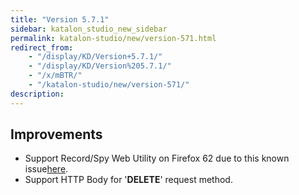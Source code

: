 ```yaml
---
title: "Version 5.7.1"
sidebar: katalon_studio_new_sidebar
permalink: katalon-studio/new/version-571.html
redirect_from:
    - "/display/KD/Version+5.7.1/"
    - "/display/KD/Version%205.7.1/"
    - "/x/mBTR/"
    - "/katalon-studio/new/version-571/"
description:
---
```

Improvements
------------

*   Support Record/Spy Web Utility on Firefox 62 due to this known issue[here](https://github.com/mozilla/geckodriver/issues/1225).
*   Support HTTP Body for '**DELETE**' request method.